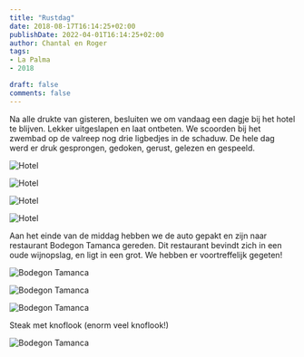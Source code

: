 ```yaml
---
title: "Rustdag"
date: 2018-08-17T16:14:25+02:00
publishDate: 2022-04-01T16:14:25+02:00
author: Chantal en Roger
tags:
- La Palma
- 2018

draft: false
comments: false
---
```


Na alle drukte van gisteren, besluiten we om vandaag een dagje bij het hotel te blijven. Lekker uitgeslapen en laat ontbeten. We scoorden bij het zwembad op de valreep nog drie ligbedjes in de schaduw. De hele dag werd er druk gesprongen, gedoken, gerust, gelezen en gespeeld.

![Hotel](./images/P1090028[3].jpg)

![Hotel](./images/P1090031[3].jpg)

![Hotel](./images/P1090008[3].jpg)

![Hotel](./images/P1090009[3].jpg)

Aan het einde van de middag hebben we de auto gepakt en zijn naar restaurant Bodegon Tamanca gereden. Dit restaurant bevindt zich in een oude wijnopslag, en ligt in een grot. We hebben er voortreffelijk gegeten!

![Bodegon Tamanca](./images/IMG_6073[3].jpg)

![Bodegon Tamanca](./images/IMG_4626[3].jpg)

![Bodegon Tamanca](./images/IMG_4629[3].jpg)

Steak met knoflook (enorm veel knoflook!)

![Bodegon Tamanca](./images/IMG_4628[3].jpg)
